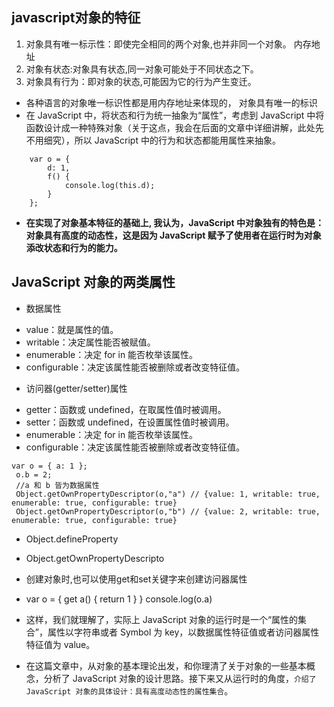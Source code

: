 ## javascript对象的特征
1. 对象具有唯一标示性：即使完全相同的两个对象,也并非同一个对象。 内存地址
2. 对象有状态:对象具有状态,同一对象可能处于不同状态之下。
3. 对象具有行为：即对象的状态,可能因为它的行为产生变迁。
* 各种语言的对象唯一标识性都是用内存地址来体现的， 对象具有唯一的标识
* 在 JavaScript 中，将状态和行为统一抽象为“属性”，考虑到 JavaScript 中将函数设计成一种特殊对象（关于这点，我会在后面的文章中详细讲解，此处先不用细究），所以 JavaScript 中的行为和状态都能用属性来抽象。
  
```
    var o = { 
        d: 1,
        f() {
            console.log(this.d);
        }    
    };

```
* <strong>在实现了对象基本特征的基础上, 我认为，JavaScript 中对象独有的特色是：对象具有高度的动态性，这是因为 JavaScript 赋予了使用者在运行时为对象添改状态和行为的能力。</strong>

## JavaScript 对象的两类属性
* 数据属性
<ul>
<li>value：就是属性的值。</li>
<li>writable：决定属性能否被赋值。</li>
<li>enumerable：决定 for in 能否枚举该属性。</li>
<li>configurable：决定该属性能否被删除或者改变特征值。</li>
</ul>

* 访问器(getter/setter)属性
<ul>
<li>getter：函数或 undefined，在取属性值时被调用。</li>
<li>setter：函数或 undefined，在设置属性值时被调用。</li>
<li>enumerable：决定 for in 能否枚举该属性。</li>
<li>configurable：决定该属性能否被删除或者改变特征值。</li>
</ul>



   ```
   var o = { a: 1 };
    o.b = 2;
    //a 和 b 皆为数据属性
    Object.getOwnPropertyDescriptor(o,"a") // {value: 1, writable: true, enumerable: true, configurable: true}
    Object.getOwnPropertyDescriptor(o,"b") // {value: 2, writable: true, enumerable: true, configurable: true}

   ```
  
  * Object.defineProperty
  * Object.getOwnPropertyDescripto
  * 创建对象时,也可以使用get和set关键字来创建访问器属性
  *  var o = { get a() { return 1 } }  console.log(o.a) 
  *  <p>这样，我们就理解了，实际上 JavaScript 对象的运行时是一个“属性的集合”，属性以字符串或者 Symbol 为 key，以数据属性特征值或者访问器属性特征值为 value。</p>


   * 在这篇文章中，从对象的基本理论出发，和你理清了关于对象的一些基本概念，分析了 JavaScript 对象的设计思路。接下来又从运行时的角度，``` 介绍了 JavaScript 对象的具体设计：具有高度动态性的属性集合 ```。
